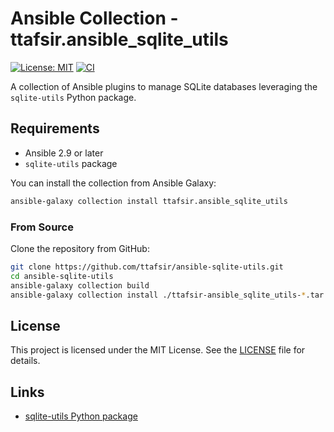 # Ansible Collection - ttafsir.ansible_sqlite_utils

[![License: MIT](https://img.shields.io/badge/License-MIT-yellow.svg)](https://opensource.org/licenses/MIT)
[![CI](https://github.com/ttafsir/ansible-collection-sqlite-utils/actions/workflows/ci.yml/badge.svg)](https://github.com/ttafsir/ansible-collection-sqlite-utils/actions/workflows/ci.yml)

A collection of Ansible plugins to manage SQLite databases leveraging the `sqlite-utils` Python package.

## Requirements

- Ansible 2.9 or later
-  `sqlite-utils` package


You can install the collection from Ansible Galaxy:

```bash
ansible-galaxy collection install ttafsir.ansible_sqlite_utils
```

### From Source

Clone the repository from GitHub:

```bash
git clone https://github.com/ttafsir/ansible-sqlite-utils.git
cd ansible-sqlite-utils
ansible-galaxy collection build
ansible-galaxy collection install ./ttafsir-ansible_sqlite_utils-*.tar.gz
```

## License

This project is licensed under the MIT License. See the [LICENSE](https://github.com/ttafsir/ansible-sqlite-utils/blob/main/LICENSE) file for details.

## Links

- [sqlite-utils Python package](https://pypi.org/project/sqlite-utils/)
